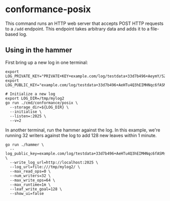 # conformance-posix

This command runs an HTTP web server that accepts POST HTTP requests to a `/add` endpoint.
This endpoint takes arbitrary data and adds it to a file-based log.

## Using in the hammer

First bring up a new log in one terminal:
```shell
export LOG_PRIVATE_KEY="PRIVATE+KEY+example.com/log/testdata+33d7b496+AeymY/SZAX0jZcJ8enZ5FY1Dz+wTML2yWSkK+9DSF3eg"
export LOG_PUBLIC_KEY="example.com/log/testdata+33d7b496+AeHTu4Q3hEIMHNqc6fASMsq3rKNx280NI+oO5xCFkkSx"

# Initialize a new log
export LOG_DIR=/tmp/mylog2
go run ./cmd/conformance/posix \
  --storage_dir=${LOG_DIR} \
  --initialise \
  --listen=:2025 \
  --v=2
```

In another terminal, run the hammer against the log.
In this example, we're running 32 writers against the log to add 128 new leaves within 1 minute.

```shell
go run ./hammer \
  --log_public_key=example.com/log/testdata+33d7b496+AeHTu4Q3hEIMHNqc6fASMsq3rKNx280NI+oO5xCFkkSx \
  --write_log_url=http://localhost:2025 \
  --log_url=file:///tmp/mylog2/ \
  --max_read_ops=0 \
  --num_writers=32 \
  --max_write_ops=64 \
  --max_runtime=1m \
  --leaf_write_goal=128 \
  --show_ui=false
```
